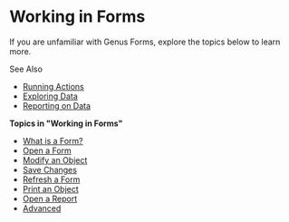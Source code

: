 # Working in Forms

If you are unfamiliar with Genus Forms, explore the topics below to learn more.

See Also

*   [Running Actions](../running-actions/index.md)
*   [Exploring Data](../../search-and-refine/exploring-data.md)
*   [Reporting on Data](../../analyze-report-and-discover/index.md)

**Topics in "Working in Forms"**
* [What is a Form?](what-is-a-form.md)
* [Open a Form](open-a-form.md)
* [Modify an Object](modify-an-object.md)
* [Save Changes](save-changes.md)
* [Refresh a Form](refresh-a-form.md)
* [Print an Object](print-an-object.md)
* [Open a Report](open-a-report.md)
* [Advanced](advanced/advanced.md)